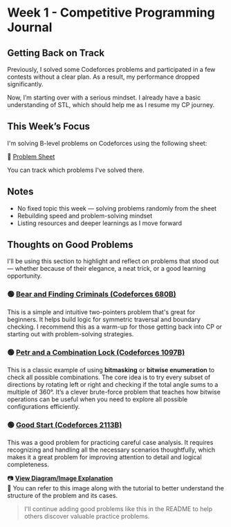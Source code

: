 # Week 1 - Competitive Programming Journal

## Getting Back on Track

Previously, I solved some Codeforces problems and participated in a few contests without a clear plan. As a result, my performance dropped significantly.

Now, I’m starting over with a serious mindset. I already have a basic understanding of STL, which should help me as I resume my CP journey.

## This Week’s Focus

I'm solving B-level problems on Codeforces using the following sheet:

🔗 [Problem Sheet](https://docs.google.com/spreadsheets/d/1gg2QxRIYmzjznPZGTcVUZ0hso3Ix_T9vw7CMSnVcGo0/edit?usp=sharing)

You can track which problems I've solved there.

## Notes

- No fixed topic this week — solving problems randomly from the sheet  
- Rebuilding speed and problem-solving mindset  
- Listing resources and deeper learnings as I move forward  

## Thoughts on Good Problems

I'll be using this section to highlight and reflect on problems that stood out — whether because of their elegance, a neat trick, or a good learning opportunity.

### 🟢 [Bear and Finding Criminals (Codeforces 680B)](https://codeforces.com/contest/680/problem/B)

This is a simple and intuitive two-pointers problem that's great for beginners. It helps build logic for symmetric traversal and boundary checking. I recommend this as a warm-up for those getting back into CP or starting out with problem-solving strategies.

### 🟢 [Petr and a Combination Lock (Codeforces 1097B)](https://codeforces.com/problemset/problem/1097/B)

This is a classic example of using **bitmasking** or **bitwise enumeration** to check all possible combinations. The core idea is to try every subset of directions by rotating left or right and checking if the total angle sums to a multiple of 360°. It’s a clever brute-force problem that teaches how bitwise operations can be useful when you need to explore all possible configurations efficiently.

### 🟢 [Good Start (Codeforces 2113B)](https://codeforces.com/contest/2113/problem/B)

This was a good problem for practicing careful case analysis. It requires recognizing and handling all the necessary scenarios thoughtfully, which makes it a great problem for improving attention to detail and logical completeness.

📷 **[View Diagram/Image Explanation](https://github.com/your-username/your-repo/blob/main/assets/good_start_diagram.png)**  
🧠 You can refer to this image along with the tutorial to better understand the structure of the problem and its cases.


> I'll continue adding good problems like this in the README to help others discover valuable practice problems.
